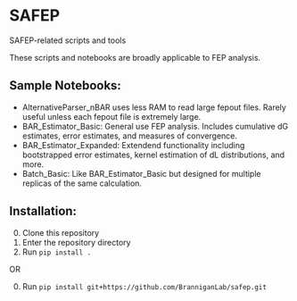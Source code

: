 # SAFEP
SAFEP-related scripts and tools

These scripts and notebooks are broadly applicable to FEP analysis.

## Sample Notebooks:
-  AlternativeParser_nBAR uses less RAM to read large fepout files. Rarely useful unless each fepout file is extremely large.
- BAR_Estimator_Basic: General use FEP analysis. Includes cumulative dG estimates, error estimates, and measures of convergence.
- BAR_Estimator_Expanded: Extendend functionality including bootstrapped error estimates, kernel estimation of dL distributions, and more.
- Batch_Basic: Like BAR_Estimator_Basic but designed for multiple replicas of the same calculation.


## Installation:
0. Clone this repository
1. Enter the repository directory
2. Run ``` pip install . ```

OR

0. Run ``` pip install git+https://github.com/BranniganLab/safep.git ```
